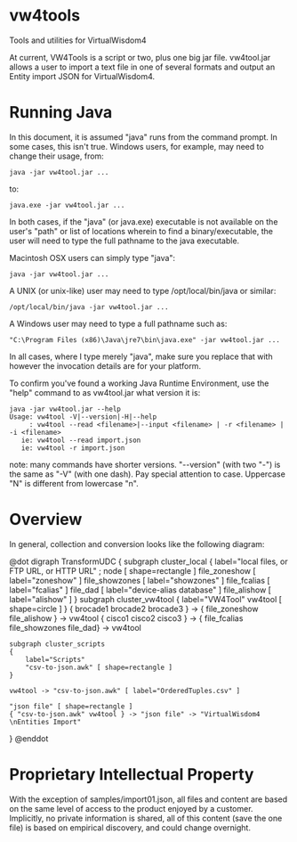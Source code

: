 vw4tools
========

Tools and utilities for VirtualWisdom4

At current, VW4Tools is a script or two, plus one big jar file.  vw4tool.jar
allows a user to import a text file in one of several formats and output an
Entity import JSON for VirtualWisdom4.  

Running Java
============

In this document, it is assumed "java" runs from the command prompt.  In some cases, this isn't true.  Windows users, for example, may need to change their usage, from:

    java -jar vw4tool.jar ...

to:

    java.exe -jar vw4tool.jar ...


In both cases, if the "java" (or java.exe) executable is not available on the user's "path" or list of locations wherein to find a binary/executable, the user will need to type the full pathname to the java executable.

Macintosh OSX users can simply type "java":

    java -jar vw4tool.jar ...

A UNIX (or unix-like) user may need to type /opt/local/bin/java or similar:

    /opt/local/bin/java -jar vw4tool.jar ...

A Windows user may need to type a full pathname such as:

    "C:\Program Files (x86)\Java\jre7\bin\java.exe" -jar vw4tool.jar ...

In all cases, where I type merely "java", make sure you replace that with however the invocation details are for your platform.

To confirm you've found a working Java Runtime Environment, use the "help" command to as vw4tool.jar what version it is:

    java -jar vw4tool.jar --help
    Usage: vw4tool -V|--version|-H|--help
         : vw4tool --read <filename>|--input <filename> | -r <filename> | -i <filename>
       ie: vw4tool --read import.json
       ie: vw4tool -r import.json

note: many commands have shorter versions.  "--version" (with two "-") is the same as "-V" (with one dash).  Pay special attention to case.  Uppercase "N" is different from lowercase "n".

Overview
========

In general, collection and conversion looks like the following diagram:

@dot
digraph TransformUDC
{
	subgraph cluster_local
	{
		label="local files, or FTP URL, or HTTP URL" ;
		node [ shape=rectangle ]
		file_zoneshow [ label="zoneshow" ]
		file_showzones [ label="showzones" ]
		file_fcalias [ label="fcalias" ]
		file_dad [ label="device-alias database" ]
		file_alishow [ label="alishow" ]
	}
	subgraph cluster_vw4tool
	{
		label="VW4Tool"
		vw4tool [ shape=circle ]
	}
	{ brocade1 brocade2 brocade3 } -> { file_zoneshow file_alishow } -> vw4tool
	{ cisco1 cisco2 cisco3 } -> { file_fcalias file_showzones file_dad} -> vw4tool

	subgraph cluster_scripts
	{
		label="Scripts"
		"csv-to-json.awk" [ shape=rectangle ]
	}

	vw4tool -> "csv-to-json.awk" [ label="OrderedTuples.csv" ]

	"json file" [ shape=rectangle ]
	{ "csv-to-json.awk" vw4tool } -> "json file" -> "VirtualWisdom4 \nEntities Import"
}
@enddot







Proprietary Intellectual Property
=================================
With the exception of samples/import01.json, all files and content are based on
the same level of access to the product enjoyed by a customer.  Implicitly, no
private information is shared, all of this content (save the one file) is based
on empirical discovery, and could change overnight.
